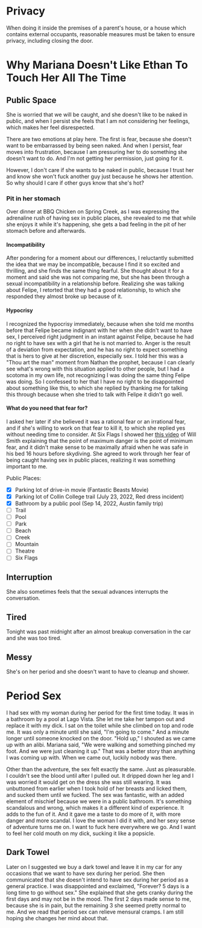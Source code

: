 # Privacy 
When doing it inside the premises of a parent's house, or a house which contains external occupants, reasonable measures must be taken to ensure privacy, including closing the door.


# Why Mariana Doesn't Like Ethan To Touch Her All The Time

## Public Space
She is worried that we will be caught, and she doesn't like to be naked in public, and when I persist she feels that I am not considering her feelings, which makes her feel disrespected.

There are two emotions at play here. The first is fear, because she doesn't want to be embarrassed by being seen naked. And when I persist, fear moves into frustration, because I am pressuring her to do something she doesn't want to do. And I'm not getting her permission, just going for it.

However, I don't care if she wants to be naked in public, because I trust her and know she won't fuck another guy just because he shows her attention. So why should I care if other guys know that she's hot?

### Pit in her stomach
Over dinner at BBQ Chicken on Spring Creek, as I was expressing the adrenaline rush of having sex in public places, she revealed to me that while she enjoys it while it's happening, she gets a bad feeling in the pit of her stomach before and afterwards.

#### Incompatibility
After pondering for a moment about our differences, I reluctantly submitted the idea that we may be incompatible, because I find it so excited and thrilling, and she finds the same thing fearful. She thought about it for a moment and said she was not comparing me, but she has been through a sexual incompatibility in a relationship before. Realizing she was talking about Felipe, I retorted that they had a good relationship, to which she responded they almost broke up because of it.

#### Hypocrisy
I recognized the hypocrisy immediately, because when she told me months before that Felipe became indignant with her when she didn't want to have sex, I perceived right judgment in an instant against Felipe, because he had no right to have sex with a girl that he is not married to. Anger is the result of a deviation from expectation, and he has no right to expect something that is hers to give at her discretion, especially sex. I told her this was a "Thou art the man" moment from Nathan the prophet, because I can clearly see what's wrong with this situation applied to other people, but I had a scotoma in my own life, not recognizing I was doing the same thing Felipe was doing. So I confessed to her that I have no right to be disappointed about something like this, to which she replied by thanking me for talking this through because when she tried to talk with Felipe it didn't go well.

#### What do you need that fear for?
I asked her later if she believed it was a rational fear or an irrational fear, and if she's willing to work on that fear to kill it, to which she replied yes without needing time to consider. At Six Flags I showed her [this video](https://www.youtube.com/watch?v=bFIB05LGtMs) of Will Smith explaining that the point of maximum danger is the point of minimum fear, and it didn't make sense to be maximally afraid when he was safe in his bed 16 hours before skydiving. She agreed to work through her fear of being caught having sex in public places, realizing it was something important to me.

Public Places:
- [x] Parking lot of drive-in movie (Fantastic Beasts Movie)
- [x] Parking lot of Collin College trail (July 23, 2022, Red dress incident)
- [x] Bathroom by a public pool  (Sep 14, 2022, Austin family trip)
- [ ] Trail
- [ ] Pool
- [ ] Park
- [ ] Beach
- [ ] Creek
- [ ] Mountain
- [ ] Theatre
- [ ] Six Flags

## Interruption
She also sometimes feels that the sexual advances interrupts the conversation.

## Tired
Tonight was past midnight after an almost breakup conversation in the car and she was too tired.

## Messy
She's on her period and she doesn't want to have to cleanup and shower.

# Period Sex
I had sex with my woman during her period for the first time today. It was in a bathroom by a pool at Lago Vista. She let me take her tampon out and replace it with my dick. I sat on the toilet while she climbed on top and rode me. It was only a minute until she said, "I'm going to come." And a minute longer until someone knocked on the door. "Hold up," I shouted as we came up with an alibi. Mariana said, "We were walking and something pinched my foot. And we were just cleaning it up." That was a better story than anything I was coming up with. When we came out, luckily nobody was there.

Other than the adventure, the sex felt exactly the same. Just as pleasurable. I couldn't see the blood until after I pulled out. It dripped down her leg and I was worried it would get on the dress she was still wearing. It was unbuttoned from earlier when I took hold of her breasts and licked them, and sucked them until we fucked. The sex was fantastic, with an added element of mischief because we were in a public bathroom. It's something scandalous and wrong, which makes it a different kind of experience. It adds to the fun of it. And it gave me a taste to do more of it, with more danger and more scandal. I love the woman I did it with, and her sexy sense of adventure turns me on. I want to fuck here everywhere we go. And I want to feel her cold mouth on my dick, sucking it like a popsicle.

## Dark Towel
Later on I suggested we buy a dark towel and leave it in my car for any occasions that we want to have sex during her period. She then communicated that she doesn't intend to have sex during her period as a general practice. I was disappointed and exclaimed, "Forever? 5 days is a long time to go without sex." She explained that she gets cranky during the first days and may not be in the mood. The first 2 days made sense to me, because she is in pain, but the remaining 3 she seemed pretty normal to me. And we read that period sex can relieve mensural cramps. I am still hoping she changes her mind about that.